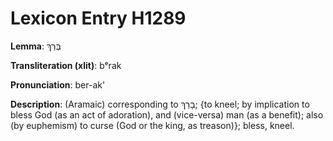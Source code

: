 # Lexicon Entry H1289

**Lemma**: בְּרַךְ

**Transliteration (xlit)**: bᵉrak

**Pronunciation**: ber-ak'

**Description**:
(Aramaic) corresponding to בָרַךְ; {to kneel; by implication to bless God (as an act of adoration), and (vice-versa) man (as a benefit); also (by euphemism) to curse (God or the king, as treason)}; bless, kneel.
